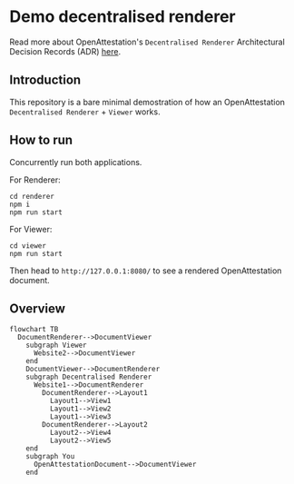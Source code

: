 # Demo decentralised renderer

Read more about OpenAttestation's `Decentralised Renderer` Architectural Decision Records (ADR) [here](https://github.com/Open-Attestation/adr/blob/master/decentralised_rendering.md).

## Introduction

This repository is a bare minimal demostration of how an OpenAttestation `Decentralised Renderer` + `Viewer` works.

## How to run

Concurrently run both applications.

For Renderer:

```
cd renderer
npm i
npm run start
```

For Viewer:

```
cd viewer
npm run start
```

Then head to `http://127.0.0.1:8080/` to see a rendered OpenAttestation document.

## Overview

```mermaid
flowchart TB
  DocumentRenderer-->DocumentViewer
    subgraph Viewer
      Website2-->DocumentViewer
    end
    DocumentViewer-->DocumentRenderer
    subgraph Decentralised Renderer
      Website1-->DocumentRenderer
        DocumentRenderer-->Layout1
          Layout1-->View1
          Layout1-->View2
          Layout1-->View3
        DocumentRenderer-->Layout2
          Layout2-->View4
          Layout2-->View5
    end
    subgraph You
      OpenAttestationDocument-->DocumentViewer
    end
```
